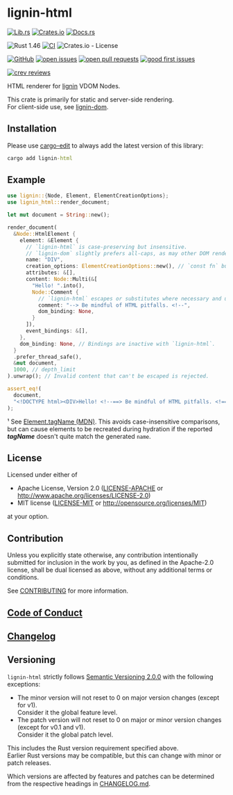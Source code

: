 # lignin-html

[![Lib.rs](https://img.shields.io/badge/Lib.rs-*-84f)](https://lib.rs/crates/lignin-html)
[![Crates.io](https://img.shields.io/crates/v/lignin-html)](https://crates.io/crates/lignin-html)
[![Docs.rs](https://docs.rs/lignin-html/badge.svg)](https://docs.rs/lignin-html)

![Rust 1.46](https://img.shields.io/static/v1?logo=Rust&label=&message=1.46&color=grey)
[![CI](https://github.com/Tamschi/lignin-html/workflows/CI/badge.svg?branch=develop)](https://github.com/Tamschi/lignin-html/actions?query=workflow%3ACI+branch%3Adevelop)
![Crates.io - License](https://img.shields.io/crates/l/lignin-html/0.0.5)

[![GitHub](https://img.shields.io/static/v1?logo=GitHub&label=&message=%20&color=grey)](https://github.com/Tamschi/lignin-html)
[![open issues](https://img.shields.io/github/issues-raw/Tamschi/lignin-html)](https://github.com/Tamschi/lignin-html/issues)
[![open pull requests](https://img.shields.io/github/issues-pr-raw/Tamschi/lignin-html)](https://github.com/Tamschi/lignin-html/pulls)
[![good first issues](https://img.shields.io/github/issues-raw/Tamschi/lignin-html/good%20first%20issue?label=good+first+issues)](https://github.com/Tamschi/lignin-html/contribute)

[![crev reviews](https://web.crev.dev/rust-reviews/badge/crev_count/lignin-html.svg)](https://web.crev.dev/rust-reviews/crate/lignin-html/)

HTML renderer for [lignin] VDOM Nodes.

This crate is primarily for static and server-side rendering.  
For client-side use, see [lignin-dom].

[lignin]: https://github.com/Tamschi/lignin
[lignin-dom]: https://github.com/Tamschi/lignin-dom

## Installation

Please use [cargo-edit](https://crates.io/crates/cargo-edit) to always add the latest version of this library:

```cmd
cargo add lignin-html
```

## Example

```rust
use lignin::{Node, Element, ElementCreationOptions};
use lignin_html::render_document;

let mut document = String::new();

render_document(
  &Node::HtmlElement {
    element: &Element {
      // `lignin-html` is case-preserving but insensitive.
      // `lignin-dom` slightly prefers all-caps, as may other DOM renderers.¹
      name: "DIV",
      creation_options: ElementCreationOptions::new(), // `const fn` builder pattern.
      attributes: &[],
      content: Node::Multi(&[
        "Hello! ".into(),
        Node::Comment {
          // `lignin-html` escapes or substitutes where necessary and unobtrusive.
          comment: "--> Be mindful of HTML pitfalls. <!--",
          dom_binding: None,
        }
      ]),
      event_bindings: &[],
    },
    dom_binding: None, // Bindings are inactive with `lignin-html`.
  }
  .prefer_thread_safe(),
  &mut document,
  1000, // depth_limit
).unwrap(); // Invalid content that can't be escaped is rejected.

assert_eq!(
  document,
  "<!DOCTYPE html><DIV>Hello! <!--==> Be mindful of HTML pitfalls. <!==--></DIV>",
);
```

¹ See [Element.tagName (MDN)](https://developer.mozilla.org/en-US/docs/Web/API/Element/tagName). This avoids case-insensitive comparisons, but can cause elements to be recreated during hydration if the reported ***tagName*** doesn't quite match the generated `name`.

## License

Licensed under either of

- Apache License, Version 2.0
   ([LICENSE-APACHE](LICENSE-APACHE) or <http://www.apache.org/licenses/LICENSE-2.0>)
- MIT license
   ([LICENSE-MIT](LICENSE-MIT) or <http://opensource.org/licenses/MIT>)

at your option.

## Contribution

Unless you explicitly state otherwise, any contribution intentionally submitted
for inclusion in the work by you, as defined in the Apache-2.0 license, shall be
dual licensed as above, without any additional terms or conditions.

See [CONTRIBUTING](CONTRIBUTING.md) for more information.

## [Code of Conduct](CODE_OF_CONDUCT.md)

## [Changelog](CHANGELOG.md)

## Versioning

`lignin-html` strictly follows [Semantic Versioning 2.0.0](https://semver.org/spec/v2.0.0.html) with the following exceptions:

- The minor version will not reset to 0 on major version changes (except for v1).  
Consider it the global feature level.
- The patch version will not reset to 0 on major or minor version changes (except for v0.1 and v1).  
Consider it the global patch level.

This includes the Rust version requirement specified above.  
Earlier Rust versions may be compatible, but this can change with minor or patch releases.

Which versions are affected by features and patches can be determined from the respective headings in [CHANGELOG.md](CHANGELOG.md).

